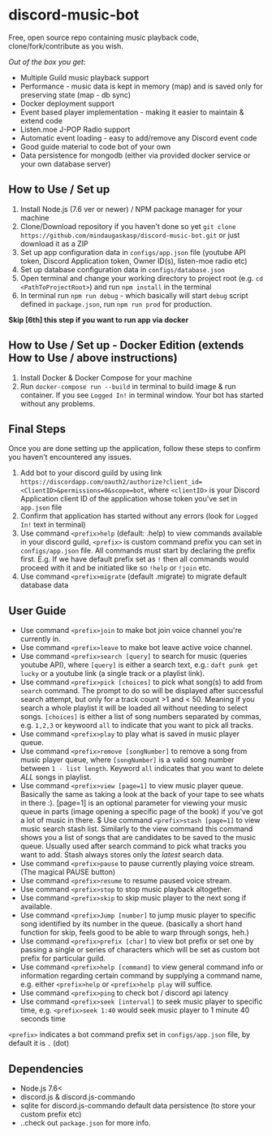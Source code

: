 # discord-music-bot
Free, open source repo containing music playback code, clone/fork/contribute as you wish.

_Out of the box you get_:

* Multiple Guild music playback support
* Performance - music data is kept in memory (map) and is saved only for preserving state (map - db sync)
* Docker deployment support
* Event based player implementation - making it easier to maintain & extend code
* Listen.moe J-POP Radio support
* Automatic event loading - easy to add/remove any Discord event code
* Good guide material to code bot of your own
* Data persistence for mongodb (either via provided docker service or your own database server)

## How to Use / Set up

1. Install Node.js (7.6 ver or newer) / NPM package manager for your machine
2. Clone/Download repository if you haven't done so yet `git clone https://github.com/mindaugaskasp/discord-music-bot.git` or just download it as a ZIP
3. Set up app configuration data in `configs/app.json` file (youtube API token, Discord Application token, Owner ID(s), listen-moe radio etc)
4. Set up database configuration data in `configs/database.json`
5. Open terminal and change your working directory to project root (e.g. `cd <PathToProjectRoot>`) and run `npm install` in the terminal
6. In terminal run `npm run debug` - which basically will start `debug` script defined in `package.json`, run `npm run prod` for production.

**Skip [6th] this step if you want to run app via docker**

## How to Use / Set up - Docker Edition (extends How to Use / above instructions)
1. Install Docker & Docker Compose for your machine
2. Run `docker-compose run --build` in terminal to build image & run container. If you see `Logged In!` in terminal window. Your bot has started without any problems.

## Final Steps
Once you are done setting up the application, follow these steps to confirm you haven't encountered any issues.

1. Add bot to your discord guild by using link `https://discordapp.com/oauth2/authorize?client_id=<ClientID>&permissions=0&scope=bot`, where `<clientID>` is your Discord Application client ID of the application whose token you've set in `app.json` file
2. Confirm that application has started without any errors (look for `Logged In!` text in terminal)
3. Use command `<prefix>help` (default: .help) to view commands available in your discord guild, `<prefix>` is custom command prefix you can set in `configs/app.json` file. All commands must start by declaring the prefix first. E.g. If we have default prefix set as `!` then all commands would proceed with it and be initiated like so `!help` or `!join` etc. 
4. Use command `<prefix>migrate` (default .migrate) to migrate default database data

## User Guide

* Use command `<prefix>join` to make bot join voice channel you're currently in.
* Use command `<prefix>leave` to make bot leave active voice channel.
* Use command `<prefix>search [query]` to search for music (queries youtube API), where `[query]` is either a search text, e.g.: `daft punk get lucky` or a youtube link (a single track or a playlist link).
* Use command `<prefix>pick [choices]` to pick what song(s) to add from `search` command. The prompt to do so will be displayed after successful search attempt, but only for a track count >1 and < 50. Meaning if you search a whole playlist it will be loaded all without needing to select songs. `[choices]` is either a list of song numbers separated by commas, e.g. `1,2,3` or keywoord `all` to indicate that you want to pick all tracks.
* Use command `<prefix>play` to play what is saved in music player queue.
* Use command `<prefix>remove [songNumber]` to remove a song from music player queue, where `[songNumber]` is a valid song number between `1 - list length`. Keyword `all` indicates that you want to delete *ALL* songs in playlist. 
* Use command `<prefix>view [page=1]` to view music player queue. Basically the same as taking a look at the back of your tape to see whats in there :). [page=1] is an optional parameter for viewing your music queue in parts (image opening a specific page of the book) if you've got a lot of music in there.
$ Use command `<prefix>stash [page=1]` to view music search stash list. Similarly to the view command this command shows you a list of songs that are candidates to be saved to the music queue. Usually used after search command to pick what tracks you want to add. Stash always stores only the _latest_ search data.
* Use command `<prefix>pause` to pause currently playing voice stream. (The magical PAUSE button)
* Use command `<prefix>resume` to resume paused voice stream.
* Use command `<prefix>stop` to stop music playback altogether.
* Use command `<prefix>skip` to skip music player to the next song if available.
* Use command `<prefix>Jump [number]` to jump music player to specific song identified by its number in the queue. (basically a short hand function for skip, feels good to be able to warp through songs, heh.)
* Use command `<prefix>prefix [char]` to view bot prefix or set one by passing a single or series of characters which will be set as custom bot prefix for particular guild.
* Use command `<prefix>help [command]` to view general command info or information regarding certain command by supplying a command name, e.g. either `<prefix>help` or `<prefix>help play` will suffice.
* Use command `<prefix>ping` to check bot / discord api latency
* Use command `<prefix>seek [interval]` to seek music player to specific time, e.g. `<prefix>seek 1:40` would seek music player to 1 minute 40 seconds time

`<prefix>` indicates a bot command prefix set in `configs/app.json` file, by default it is `.` (dot)

## Dependencies

* Node.js 7.6<
* discord.js & discord.js-commando
* sqlite for discord.js-commando default data persistence (to store your custom prefix etc)
* ..check out `package.json` for more info.